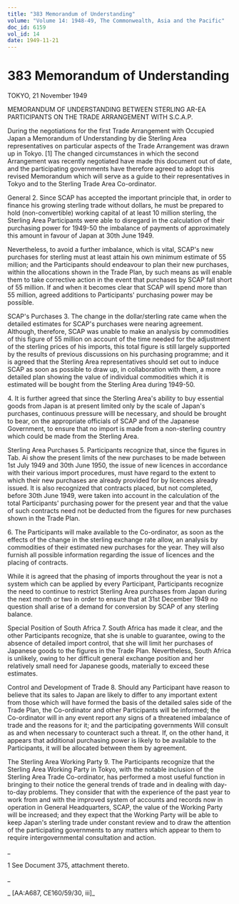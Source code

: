 ```yaml
---
title: "383 Memorandum of Understanding"
volume: "Volume 14: 1948-49, The Commonwealth, Asia and the Pacific"
doc_id: 6159
vol_id: 14
date: 1949-11-21
---
```


# 383 Memorandum of Understanding

TOKYO, 21 November 1949

MEMORANDUM OF UNDERSTANDING BETWEEN STERLING AR-EA PARTICIPANTS ON THE TRADE ARRANGEMENT WITH S.C.A.P.

During the negotiations for the first Trade Arrangement with Occupied Japan a Memorandum of Understanding by die Sterling Area representatives on particular aspects of the Trade Arrangement was drawn up in Tokyo. [1] The changed circumstances in which the second Arrangement was recently negotiated have made this document out of date, and the participating governments have therefore agreed to adopt this revised Memorandum which will serve as a guide to their representatives in Tokyo and to the Sterling Trade Area Co-ordinator.

General 2. Since SCAP has accepted the important principle that, in order to finance his growing sterling trade without dollars, he must be prepared to hold (non-convertible) working capital of at least 10 million sterling, the Sterling Area Participants were able to disregard in the calculation of their purchasing power for 1949-50 the imbalance of payments of approximately this amount in favour of Japan at 30th June 1949.

Nevertheless, to avoid a further imbalance, which is vital, SCAP's new purchases for sterling must at least attain his own minimum estimate of 55 million; and the Participants should endeavour to plan their new purchases, within the allocations shown in the Trade Plan, by such means as will enable them to take corrective action in the event that purchases by SCAP fall short of 55 million. If and when it becomes clear that SCAP will spend more than 55 million, agreed additions to Participants' purchasing power may be possible.

SCAP's Purchases 3. The change in the dollar/sterling rate came when the detailed estimates for SCAP's purchases were nearing agreement. Although, therefore, SCAP was unable to make an analysis by commodities of this figure of 55 million on account of the time needed for the adjustment of the sterling prices of his imports, this total figure is still largely supported by the results of previous discussions on his purchasing programme; and it is agreed that the Sterling Area representatives should set out to induce SCAP as soon as possible to draw up, in collaboration with them, a more detailed plan showing the value of individual commodities which it is estimated will be bought from the Sterling Area during 1949-50.

4\. It is further agreed that since the Sterling Area's ability to buy essential goods from Japan is at present limited only by the scale of Japan's purchases, continuous pressure willl be necessary, and should be brought to bear, on the appropriate officials of SCAP and of the Japanese Government, to ensure that no import is made from a non-sterling country which could be made from the Sterling Area.

Sterling Area Purchases 5. Participants recognize that, since the figures in Tab. Ai show the present limits of the new purchases to be made between 1st July 1949 and 30th June 1950, the issue of new licences in accordance with their various import procedures, must have regard to the extent to which their new purchases are already provided for by licences already issued. It is also recognized that contracts placed, but not completed, before 30th June 1949, were taken into account in the calculation of the total Participants' purchasing power for the present year and that the value of such contracts need not be deducted from the figures for new purchases shown in the Trade Plan.

6\. The Participants will make available to the Co-ordinator, as soon as the effects of the change in the sterling exchange rate allow, an analysis by commodities of their estimated new purchases for the year. They will also furnish all possible information regarding the issue of licences and the placing of contracts.

While it is agreed that the phasing of imports throughout the year is not a system which can be applied by every Participant, Participants recognize the need to continue to restrict Sterling Area purchases from Japan during the next month or two in order to ensure that at 31st December 1949 no question shall arise of a demand for conversion by SCAP of any sterling balance.

Special Position of South Africa 7. South Africa has made it clear, and the other Participants recognize, that she is unable to guarantee, owing to the absence of detailed import control, that she will limit her purchases of Japanese goods to the figures in the Trade Plan. Nevertheless, South Africa is unlikely, owing to her difficult general exchange position and her relatively small need for Japanese goods, materially to exceed these estimates.

Control and Development of Trade 8. Should any Participant have reason to believe that its sales to Japan are likely to differ to any important extent from those which will have formed the basis of the detailed sales side of the Trade Plan, the Co-ordinator and other Participants will be informed; the Co-ordinator will in any event report any signs of a threatened imbalance of trade and the reasons for it; and the participating governments Will consult as and when necessary to counteract such a threat. If, on the other hand, it appears that additional purchasing power is likely to be available to the Participants, it will be allocated between them by agreement.

The Sterling Area Working Party 9. The Participants recognize that the Sterling Area Working Party in Tokyo, with the notable inclusion of the Sterling Area Trade Co-ordinator, has performed a most useful function in bringing to their notice the general trends of trade and in dealing with day- to-day problems. They consider that with the experience of the past year to work from and with the improved system of accounts and records now in operation in General Headquarters, SCAP, the value of the Working Party will be increased; and they expect that the Working Party will be able to keep Japan's sterling trade under constant review and to draw the attention of the participating governments to any matters which appear to them to require intergovernmental consultation and action.

_

1 See Document 375, attachment thereto.

_

_ [AA:A687, CE160/59/30, iii]_
